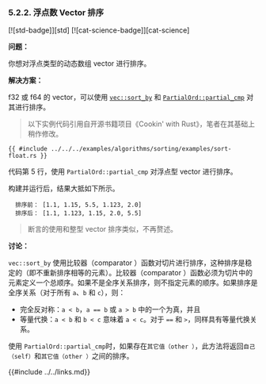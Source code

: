 ### 5.2.2. 浮点数 Vector 排序

[![std-badge]][std] [![cat-science-badge]][cat-science]

**问题：**

你想对浮点类型的动态数组 vector 进行排序。

**解决方案：**

f32 或 f64 的 vector，可以使用 [`vec::sort_by`] 和 [`PartialOrd::partial_cmp`] 对其进行排序。

> 以下实例代码引用自开源书籍项目《Cookin' with Rust》，笔者在其基础上稍作修改。

```rust,edition2018
{{ #include ../../../examples/algorithms/sorting/examples/sort-float.rs }}
```

代码第 5 行，使用 `PartialOrd::partial_cmp` 对浮点型 vector 进行排序。

构建并运行后，结果大抵如下所示。

``` shell 
  排序前： [1.1, 1.15, 5.5, 1.123, 2.0]
  排序后： [1.1, 1.123, 1.15, 2.0, 5.5]
```

> 断言的使用和整型 vector 排序类似，不再赘述。

**讨论：**

`vec::sort_by` 使用比较器（comparator ）函数对切片进行排序，这种排序是稳定的（即不重新排序相等的元素）。比较器（comparator ）函数必须为切片中的元素定义一个总顺序。如果不是全序关系排序，则不指定元素的顺序。如果排序是全序关系（对于所有 `a`、`b` 和 `c`），则：
- 完全反对称：`a < b`，`a == b` 或 `a > b` 中的一个为真，并且
- 等量代换：`a < b` 和 `b < c` 意味着 `a < c`。对于 `==` 和 `>`，同样具有等量代换关系。

使用 `PartialOrd::partial_cmp`时，如果存在`其它值（other ）`，此方法将返回`自己（self）`和`其它值（other ）`之间的排序。

[`vec::sort_by`]: https://doc.rust-lang.org/std/primitive.slice.html#method.sort_by
[`PartialOrd::partial_cmp`]: https://doc.rust-lang.org/std/cmp/trait.PartialOrd.html#tymethod.partial_cmp

{{#include ../../links.md}}
